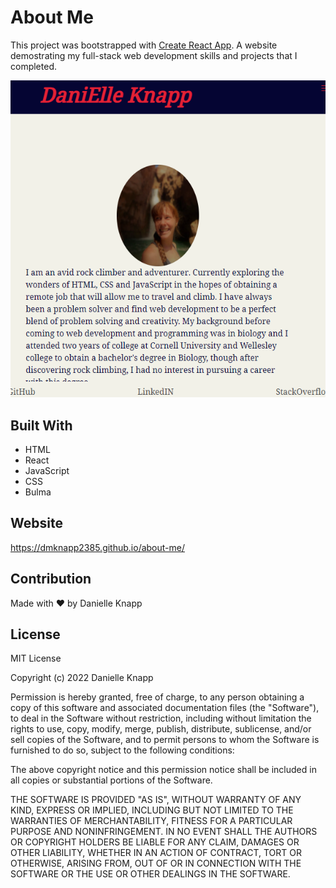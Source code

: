 # About Me

This project was bootstrapped with [Create React App](https://github.com/facebook/create-react-app). A website demostrating my full-stack web development skills and projects that I completed. 

![main-page-screenshot](./readme.png)

## Built With
- HTML
- React
- JavaScript
- CSS
- Bulma

## Website
https://dmknapp2385.github.io/about-me/

## Contribution
Made with ❤ by Danielle Knapp

 ## License
  MIT License

Copyright (c) 2022 Danielle Knapp

Permission is hereby granted, free of charge, to any person obtaining a copy of this software and associated documentation files (the "Software"), to deal in the Software without restriction, including without limitation the rights to use, copy, modify, merge, publish, distribute, sublicense, and/or sell copies of the Software, and to permit persons to whom the Software is furnished to do so, subject to the following conditions:

The above copyright notice and this permission notice shall be included in all copies or substantial portions of the Software.

THE SOFTWARE IS PROVIDED "AS IS", WITHOUT WARRANTY OF ANY KIND, EXPRESS OR IMPLIED, INCLUDING BUT NOT LIMITED TO THE WARRANTIES OF MERCHANTABILITY, FITNESS FOR A PARTICULAR PURPOSE AND NONINFRINGEMENT. IN NO EVENT SHALL THE AUTHORS OR COPYRIGHT HOLDERS BE LIABLE FOR ANY CLAIM, DAMAGES OR OTHER LIABILITY, WHETHER IN AN ACTION OF CONTRACT, TORT OR OTHERWISE, ARISING FROM, OUT OF OR IN CONNECTION WITH THE SOFTWARE OR THE USE OR OTHER DEALINGS IN THE SOFTWARE. 
  
